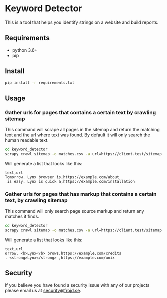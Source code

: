 # Keyword Detector

This is a tool that helps you identify strings on a website and build reports.

## Requirements

- python 3.6+
- pip

## Install

```bash
pip install -r requirements.txt
```

## Usage

### Gather urls for pages that contains a certain text by crawling sitemap

This command will scrape all pages in the sitemap and return the matching text and the url where text was found. By default it will only search the human readable text.

```bash
cd keyword_detector
scrapy crawl sitemap -o matches.csv -a url=https://client.test/sitemap.xml -a keywords="Lynx"
```

Will generate a list that looks like this:

```csv
text,url
Tomorrow. Lynx browser is,https://example.com/about
 is easy. Lynx is quick a,https://example.com/installation
```

### Gather urls for pages that has markup that contains a certain text, by crawling sitemap

This command will only search page source markup and return any matches it finds.

```bash
cd keyword_detector
scrapy crawl sitemap -o matches.csv -a url=https://client.test/sitemap.xml -a keywords="Lynx" -a search_html=1 -a search_text=0
```

Will generate a list that looks like this:

```csv
text,url
orrow. <b>Lynx</b> brows,https://example.com/credits
. <strong>Lynx</strong> ,https://example.com/unix
```

## Security

If you believe you have found a security issue with any of our projects please email us at [security@frojd.se](security@frojd.se).
